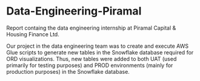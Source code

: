 # Data-Engineering-Piramal

Report containg the data engineering internship at Piramal Capital & Housing Finance Ltd. 

Our project in the data engineering team was to create and execute AWS Glue scripts to generate new tables in the Snowflake database required for ORD visualizations. Thus, new tables were added to both UAT (used primarily for testing purposes) and PROD environments (mainly for production purposes) in the Snowflake database.

